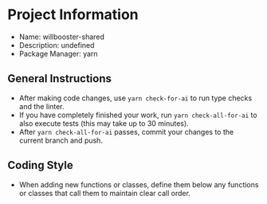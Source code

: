 # Project Information

- Name: willbooster-shared
- Description: undefined
- Package Manager: yarn

## General Instructions

- After making code changes, use `yarn check-for-ai` to run type checks and the linter.
- If you have completely finished your work, run `yarn check-all-for-ai` to also execute tests (this may take up to 30 minutes).
- After `yarn check-all-for-ai` passes, commit your changes to the current branch and push.

## Coding Style

- When adding new functions or classes, define them below any functions or classes that call them to maintain clear call order.
